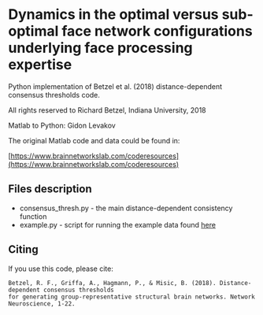 # Dynamics in the optimal versus sub-optimal face network configurations underlying face processing expertise

Python implementation of Betzel et al. (2018) distance-dependent consensus thresholds code.

All rights reserved to Richard Betzel, Indiana University, 2018

Matlab to Python: Gidon Levakov

The original Matlab code and data could be found in:

[https://www.brainnetworkslab.com/coderesources](https://www.brainnetworkslab.com/coderesources)


## Files description
* consensus_thresh.py - the main distance-dependent consistency function
* example.py - script for running the example data found [here](https://www.brainnetworkslab.com/coderesources)

## Citing

If you use this code, please cite:

    Betzel, R. F., Griffa, A., Hagmann, P., & Misic, B. (2018). Distance-dependent consensus thresholds 
    for generating group-representative structural brain networks. Network Neuroscience, 1-22.

